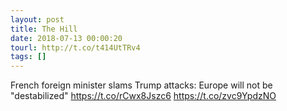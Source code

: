 ```yaml
---
layout: post
title: The Hill
date: 2018-07-13 00:00:20
tourl: http://t.co/t414UtTRv4
tags: []
---
```

French foreign minister slams Trump attacks: Europe will not be "destabilized" https://t.co/rCwx8Jszc6 https://t.co/zvc9YpdzNO